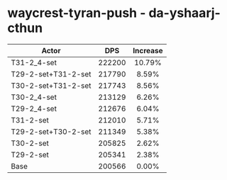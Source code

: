 # waycrest-tyran-push - da-yshaarj-cthun
| Actor | DPS | Increase |
|---|:---:|:---:|
|T31-2_4-set|222200|10.79%|
|T29-2-set+T31-2-set|217790|8.59%|
|T30-2-set+T31-2-set|217743|8.56%|
|T30-2_4-set|213129|6.26%|
|T29-2_4-set|212676|6.04%|
|T31-2-set|212010|5.71%|
|T29-2-set+T30-2-set|211349|5.38%|
|T30-2-set|205825|2.62%|
|T29-2-set|205341|2.38%|
|Base|200566|0.00%|

